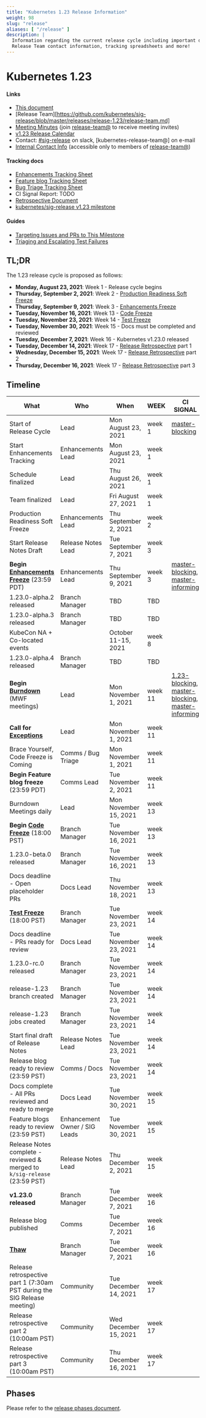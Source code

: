 ```yaml
---
title: "Kubernetes 1.23 Release Information"
weight: 98
slug: "release"
aliases: [ "/release" ]
description: |
  Information regarding the current release cycle including important dates,
  Release Team contact information, tracking spreadsheets and more!
---
```


# Kubernetes 1.23

#### Links

* [This document](https://git.k8s.io/sig-release/releases/release-1.23/README.md)
* [Release Team][https://github.com/kubernetes/sig-release/blob/master/releases/release-1.23/release-team.md]
* [Meeting Minutes](http://bit.ly/k8s123-releasemtg) (join [release-team@] to receive meeting invites)
* [v1.23 Release Calendar][k8s123-calendar]
* Contact: [#sig-release] on slack, [kubernetes-release-team@] on e-mail
* [Internal Contact Info] (accessible only to members of [release-team@])

#### Tracking docs

* [Enhancements Tracking Sheet](https://bit.ly/k8s123-enhancements)
* [Feature blog Tracking Sheet](TBD)
* [Bug Triage Tracking Sheet](TBD)
* CI Signal Report: TODO
* [Retrospective Document][Retrospective Document]
* [kubernetes/sig-release v1.23 milestone](https://github.com/kubernetes/kubernetes/milestone/56)

#### Guides

* [Targeting Issues and PRs to This Milestone](https://git.k8s.io/community/contributors/devel/sig-release/release.md)
* [Triaging and Escalating Test Failures](https://git.k8s.io/community/contributors/devel/sig-testing/testing.md#troubleshooting-a-failure)

## TL;DR

The 1.23 release cycle is proposed as follows:

- **Monday, August 23, 2021**: Week 1 - Release cycle begins
- **Thursday, September 2, 2021**: Week 2 - [Production Readiness Soft Freeze](https://groups.google.com/g/kubernetes-sig-architecture/c/a6_y81N49aQ)
- **Thursday, September 9, 2021**: Week 3 - [Enhancements Freeze](../release_phases.md#enhancements-freeze)
- **Tuesday, November 16, 2021**: Week 13 - [Code Freeze](../release_phases.md#code-freeze)
- **Tuesday, November 23, 2021**: Week 14 - [Test Freeze](../release_phases.md#test-freeze)
- **Tuesday, November 30, 2021**: Week 15 - Docs must be completed and reviewed
- **Tuesday, December 7, 2021**: Week 16 - Kubernetes v1.23.0 released
- **Tuesday, December 14, 2021**: Week 17 - [Release Retrospective][Retrospective Document] part 1
- **Wednesday, December 15, 2021**: Week 17 - [Release Retrospective][Retrospective Document] part 2
- **Thursday, December 16, 2021**: Week 17 - [Release Retrospective][Retrospective Document] part 3

## Timeline

| **What** | **Who** | **When** | **WEEK** | **CI SIGNAL** |
|---|---|-------|---|---|
| Start of Release Cycle | Lead | Mon August 23, 2021 | week 1 | [master-blocking] |
| Start Enhancements Tracking | Enhancements Lead | Mon August 23, 2021| week 1 | |
| Schedule finalized | Lead | Thu August 26, 2021 | week 1 | |
| Team finalized | Lead | Fri August 27, 2021 | week 1 | |
| Production Readiness Soft Freeze | Enhancements Lead | Thu September 2, 2021 | week 2 | |
| Start Release Notes Draft | Release Notes Lead | Tue September 7, 2021 | week 3 | |
| **Begin [Enhancements Freeze]** (23:59 PDT) | Enhancements Lead | Thu September 9, 2021 | week 3 | [master-blocking], [master-informing] |
| 1.23.0-alpha.2 released | Branch Manager | TBD | TBD | |
| 1.23.0-alpha.3 released | Branch Manager | TBD | TBD | |
| KubeCon NA + Co-located events | | October 11-15, 2021 | week 8 | |
| 1.23.0-alpha.4 released | Branch Manager | TBD | TBD | |
| **Begin [Burndown]** (MWF meetings) | Lead | Mon November 1, 2021 | week 11 | [1.23-blocking], [master-blocking], [master-informing] |
| **Call for [Exceptions][Exception]** | Lead | Mon November 1, 2021 | week 11 | |
| Brace Yourself, Code Freeze is Coming | Comms / Bug Triage | Mon November 1, 2021 | week 11 | |
| **Begin Feature blog freeze** (23:59 PDT) | Comms Lead | Tue November 2, 2021 | week 11 | |
| Burndown Meetings daily| Lead | Mon November 15, 2021 | week 13 | |
| **Begin [Code Freeze]** (18:00 PST) | Branch Manager | Tue November 16, 2021 | week 13 | |
| 1.23.0-beta.0 released | Branch Manager | Tue November 16, 2021 | week 13 | |
| Docs deadline - Open placeholder PRs | Docs Lead | Thu November 18, 2021 | week 13 | |
| **[Test Freeze]** (18:00 PST) | Branch Manager | Tue November 23, 2021 | week 14 | |
| Docs deadline - PRs ready for review | Docs Lead | Tue November 23, 2021 | week 14 | |
| 1.23.0-rc.0 released | Branch Manager | Tue November 23, 2021 | week 14 | |
| release-1.23 branch created | Branch Manager | Tue November 23, 2021 | week 14 | |
| release-1.23 jobs created | Branch Manager | Tue November 23, 2021 | week 14 | |
| Start final draft of Release Notes | Release Notes Lead | Tue November 23, 2021 | week 14 | |
| Release blog ready to review (23:59 PST) | Comms / Docs | Tue November 23, 2021 | week 14 | |
| Docs complete - All PRs reviewed and ready to merge | Docs Lead | Tue November 30, 2021 | week 15 | |
| Feature blogs ready to review (23:59 PST)| Enhancement Owner / SIG Leads | Tue November 30, 2021 | week 15 | |
| Release Notes complete - reviewed & merged to `k/sig-release` (23:59 PST) | Release Notes Lead | Thu December 2, 2021 | week 15 | |
| **v1.23.0 released** | Branch Manager | Tue December 7, 2021 | week 16 | |
| Release blog published | Comms | Tue December 7, 2021 | week 16 | |
| **[Thaw]** | Branch Manager | Tue December 7, 2021 | week 16 | |
| Release retrospective part 1 (7:30am PST during the SIG Release meeting) | Community | Tue December 14, 2021 | week 17 | |
| Release retrospective part 2 (10:00am PST) | Community | Wed December 15, 2021 | week 17 | |
| Release retrospective part 3 (10:00am PST) | Community | Thu December 16, 2021 | week 17 | |

## Phases

Please refer to the [release phases document](../release_phases.md).

[k8s123-calendar]: https://bit.ly/k8s-release-cal
[Internal Contact Info]: https://bit.ly/k8s123-contacts
[Retrospective Document]: https://bit.ly/k8s123-retro

[Enhancements Freeze]: ../release_phases.md#enhancements-freeze
[Burndown]: ../release_phases.md#burndown
[Code Freeze]: ../release_phases.md#code-freeze
[Exception]: ../release_phases.md#exceptions
[Thaw]: ../release_phases.md#thaw
[Test Freeze]: ../release_phases.md#test-freeze

[release-team@]: https://groups.google.com/a/kubernetes.io/g/release-team
[kubernetes-sig-release@]: https://groups.google.com/forum/#!forum/kubernetes-sig-release
[#sig-release]: https://kubernetes.slack.com/messages/sig-release/
[kubernetes-release-calendar]: https://bit.ly/k8s-release-cal
[kubernetes/kubernetes]: https://github.com/kubernetes/kubernetes

[master-blocking]: https://testgrid.k8s.io/sig-release-master-blocking#Summary
[master-informing]: https://testgrid.k8s.io/sig-release-master-informing#Summary
[1.23-blocking]: https://testgrid.k8s.io/sig-release-1.23-blocking#Summary

[exception requests]: ../EXCEPTIONS.md
[release phases document]: ../release_phases.md
